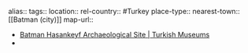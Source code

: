 alias::
tags::
location::
rel-country:: #Turkey
place-type::
nearest-town:: [[Batman (city)]]
map-url::
- [Batman Hasankeyf Archaeological Site | Turkish Museums](https://turkishmuseums.com/museum/detail/1998-batman-hasankeyf-archaeological-site/1998/4)
-
